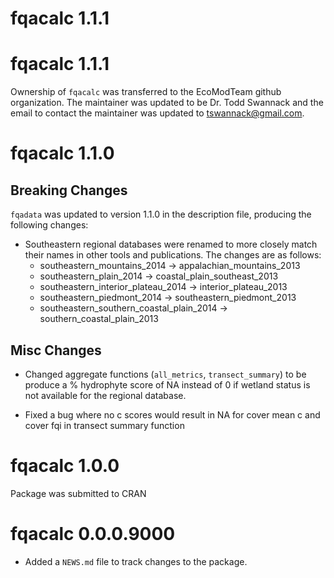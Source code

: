 # fqacalc 1.1.1

# fqacalc 1.1.1

Ownership of `fqacalc` was transferred to the EcoModTeam github organization. The maintainer was updated to be Dr. Todd Swannack and the email to contact the maintainer was updated to tswannack@gmail.com.

# fqacalc 1.1.0

## Breaking Changes

`fqadata` was updated to version 1.1.0 in the description file, producing the following changes: 

-   Southeastern regional databases were renamed to more closely match their names in other tools and publications. The changes are as follows:
    -   southeastern_mountains_2014 -\> appalachian_mountains_2013
    -   southeastern_plain_2014 -\> coastal_plain_southeast_2013
    -   southeastern_interior_plateau_2014 -\> interior_plateau_2013
    -   southeastern_piedmont_2014 -\> southeastern_piedmont_2013
    -   southeastern_southern_coastal_plain_2014 -\> southern_coastal_plain_2013

## Misc Changes

- Changed aggregate functions (`all_metrics`, `transect_summary`) to be produce a % hydrophyte score of NA instead of 0 if wetland status is not available for the regional database.

- Fixed a bug where no c scores would result in NA for cover mean c and cover fqi in transect summary function

# fqacalc 1.0.0

Package was submitted to CRAN

# fqacalc 0.0.0.9000

* Added a `NEWS.md` file to track changes to the package.
